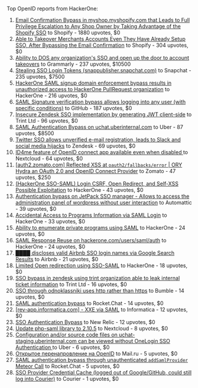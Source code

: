 Top OpenID reports from HackerOne:

1. [Email Confirmation Bypass in myshop.myshopify.com that Leads to Full Privilege Escalation to Any Shop Owner by Taking Advantage of the Shopify SSO](https://hackerone.com/reports/791775) to Shopify - 1880 upvotes, $0
2. [Able to Takeover Merchants Accounts Even They Have Already Setup SSO, After Bypassing the Email Confirmation](https://hackerone.com/reports/796956) to Shopify - 304 upvotes, $0
3. [Ability to DOS any organization's SSO and open up the door to account takeovers](https://hackerone.com/reports/976603) to Grammarly - 237 upvotes, $10500
4. [Stealing SSO Login Tokens (snappublisher.snapchat.com)](https://hackerone.com/reports/265943) to Snapchat - 235 upvotes, $7500
5. [HackerOne SAML signup domain enforcement bypass results in unauthorized access to HackerOne PullRequest organization](https://hackerone.com/reports/2101076) to HackerOne - 216 upvotes, $0
6. [SAML Signature verification bypass allows logging into any user (with specific conditions)](https://hackerone.com/reports/2579939) to GitHub - 187 upvotes, $0
7. [Insecure Zendesk SSO implementation by generating JWT client-side](https://hackerone.com/reports/638635) to Trint Ltd - 96 upvotes, $0
8. [SAML Authentication Bypass on uchat.uberinternal.com](https://hackerone.com/reports/223014) to Uber - 87 upvotes, $8500
9. [Twitter SSO allows unverified e-mail registration, leads to Slack and social media hijacks](https://hackerone.com/reports/235139) to Zendesk - 69 upvotes, $0
10. [ID4me feature of OpenID connect app available even when disabled ](https://hackerone.com/reports/2376929) to Nextcloud - 64 upvotes, $0
11. [[auth2.zomato.com] Reflected XSS at `oauth2/fallbacks/error` | ORY Hydra an OAuth 2.0 and OpenID Connect Provider](https://hackerone.com/reports/456333) to Zomato - 47 upvotes, $250
12. [(HackerOne SSO-SAML) Login CSRF, Open Redirect, and Self-XSS Possible Exploitation](https://hackerone.com/reports/171398) to HackerOne - 43 upvotes, $0
13. [Authentication bypass on JetPack SSO manager - Allows to access the administration panel of wordpress without user interaction](https://hackerone.com/reports/2037902) to Automattic - 39 upvotes, $0
14. [Accidental Access to Programs Information via SAML Login](https://hackerone.com/reports/438306) to HackerOne - 33 upvotes, $0
15. [Ability to enumerate private programs using SAML](https://hackerone.com/reports/167828) to HackerOne - 24 upvotes, $0
16. [SAML Response Reuse on hackerone.com/users/saml/auth](https://hackerone.com/reports/888930) to HackerOne - 24 upvotes, $0
17. [████ discloses valid Airbnb SSO login names via Google Search Results](https://hackerone.com/reports/161659) to Airbnb - 21 upvotes, $0
18. [Limited Open redirection using SSO-SAML](https://hackerone.com/reports/178345) to HackerOne - 18 upvotes, $0
19. [SSO bypass in zendesk using trint organization able to leak internal ticket information](https://hackerone.com/reports/734936) to Trint Ltd - 16 upvotes, $0
20. [SSO through odnoklassniki uses http rather than https](https://hackerone.com/reports/703759) to Bumble - 14 upvotes, $0
21. [SAML authentication bypass](https://hackerone.com/reports/812064) to Rocket.Chat - 14 upvotes, $0
22. [[rev-app.informatica.com] - XXE via SAML](https://hackerone.com/reports/106865) to Informatica - 12 upvotes, $0
23. [SSO Authentication Bypass](https://hackerone.com/reports/168108) to New Relic - 12 upvotes, $0
24. [Update php-saml library to 2.10.5](https://hackerone.com/reports/213789) to Nextcloud - 8 upvotes, $0
25. [Configuration and/or source code files on uchat-staging.uberinternal.com can be viewed without OneLogin SSO Authentication ](https://hackerone.com/reports/298990) to Uber - 6 upvotes, $0
26. [Открытое перенапровление на OpenID](https://hackerone.com/reports/241484) to Mail.ru - 5 upvotes, $0
27. [SAML authentication bypass through unauthenticated `addSamlProvider` Meteor Call](https://hackerone.com/reports/1049375) to Rocket.Chat - 5 upvotes, $0
28. [SSO Provider Credential Cache (logged out of Google/GitHub, could still log into Courier)](https://hackerone.com/reports/880730) to Courier - 1 upvotes, $0
